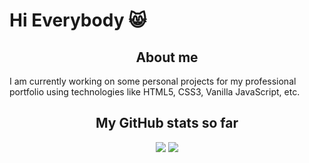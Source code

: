 <!--
**ricklogar/ricklogar** is a ✨ _special_ ✨ repository because its `README.md` (this file) appears on your GitHub profile.

Here are some ideas to get you started:

- 🔭 I’m currently working on ...
- 🌱 I’m currently learning ...
- 👯 I’m looking to collaborate on ...
- 🤔 I’m looking for help with ...
- 💬 Ask me about ...
- 📫 How to reach me: ...
- 😄 Pronouns: ...
- ⚡ Fun fact: ...
-->


# Hi Everybody 😸

<h2 align="center"> About me </h2>

<p>
 I am currently working on some personal projects for my professional portfolio using technologies like HTML5, CSS3, Vanilla JavaScript, etc.
</p>

<h2 align="center"> My GitHub stats so far </h2>

<p align="center">
<img src="https://github-readme-stats.vercel.app/api?username=ricklogar&show_icons=true&theme=midnight-purple"/>
<img src="https://github-readme-stats.vercel.app/api/top-langs/?username=ricklogar&layout=compact&theme=midnight-purple"/>
</p>
